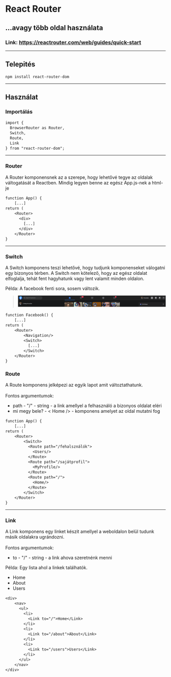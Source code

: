# React Router

## ...avagy több oldal használata

### Link: https://reactrouter.com/web/guides/quick-start

---

## Telepités

```
npm install react-router-dom
```

---

## Használat

### Importálás

```
import {
  BrowserRouter as Router,
  Switch,
  Route,
  Link
} from "react-router-dom";
```

---

### Router

A Router komponensnek az a szerepe, hogy lehetővé tegye az oldalak váltogatását a Reactben. Mindig legyen benne az egész App.js-nek a html-je

```
function App() {
    [...]
return (
    <Router>
      <div>
        [...]
      </div>
    </Router>
}
```

---

### Switch

A Switch komponens teszi lehetővé, hogy tudjunk komponenseket válogatni egy bizonyos térben. A Switch nem kötelező, hogy az egész oldalat elfoglalja, tehát fent hagyhatunk vagy lent valamit minden oldalon.

Példa: A facebook fenti sora, sosem változik.

> ![](../képek/fb.png)

```
function Facebook() {
    [...]
return (
    <Router>
        <Navigation/>
        <Switch>
          [...]
        </Switch>
    </Router>
}
```

### Route

A Route komponens jelképezi az egyik lapot amit változtathatunk.
<br>
<br>
Fontos argumentumok:

- path - "/" - string - a link amellyel a felhasználó a bizonyos oldalat eléri
- mi megy bele? - < Home /> - komponens amelyet az oldal mutatni fog

```
function App() {
    [...]
return (
    <Router>
        <Switch>
          <Route path="/fehalsználók">
            <Users/>
          </Route>
          <Route path="/sajátprofil">
            <MyProfile/>
          </Route>
          <Route path="/">
            <Home/>
          </Route>
        </Switch>
    </Router>
}
```

---

### Link

A Link komponens egy linket készit amellyel a weboldalon belül tudunk másik oldalakra ugrándozni.
<br>
<br>
Fontos argumentumok:

- to - "/" - string - a link ahova szeretnénk menni

Példa: Egy lista ahol a linkek találhatók.

<div>
    <nav>
      <ul>
        <li>
          <a to="/">Home</a>
        </li>
        <li>
          <a to="/about">About</a>
        </li>
        <li>
          <a to="/users">Users</a>
        </li>
      </ul>
    </nav>
</div>

```
<div>
    <nav>
      <ul>
        <li>
          <Link to="/">Home</Link>
        </li>
        <li>
          <Link to="/about">About</Link>
        </li>
        <li>
          <Link to="/users">Users</Link>
        </li>
      </ul>
    </nav>
</div>
```
